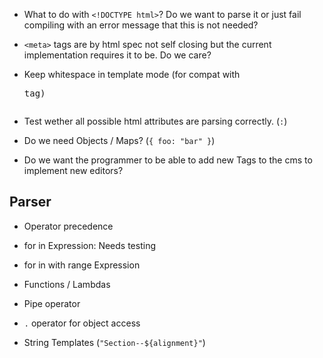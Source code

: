 - What to do with `<!DOCTYPE html>`? Do we want to parse it or just fail compiling with an error message that this is
  not needed?

- `<meta>` tags are by html spec not self closing but the current implementation requires it to be. Do we care?

- Keep whitespace in template mode (for compat with <pre> tag)

- Test wether all possible html attributes are parsing correctly. (`:`)

- Do we need Objects / Maps? (`{ foo: "bar" }`)

- Do we want the programmer to be able to add new Tags to the cms to implement new editors?

## Parser

- Operator precedence

- for in Expression: Needs testing

- for in with range Expression

- Functions / Lambdas

- Pipe operator

- `.` operator for object access

- String Templates (`"Section--${alignment}"`)
